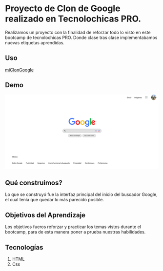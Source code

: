 
# Proyecto de Clon de Google realizado en Tecnolochicas PRO.

Realizamos un proyecto con la finalidad de reforzar todo lo visto en este bootcamp de tecnolochicas PRO. Donde clase tras clase implementabamos nuevas etiquetas aprendidas.

## Uso
[miClonGoogle](https://splendorous-starburst-d31314.netlify.app/)

## Demo

![Clon Google](assets/capPantallaClon.png)

## Qué construimos?
Lo que se construyó fue la interfaz principal del inicio del buscador Google, el cual tenía que quedar lo más parecido posible.

## Objetivos del Aprendizaje

Los objetivos fueros reforzar y practicar los temas vistos durante el bootcamp, para de esta manera poner a prueba nuestras habilidades.

## Tecnologías

1. HTML
2. Css




